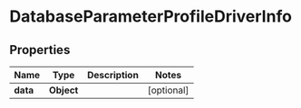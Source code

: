 

# DatabaseParameterProfileDriverInfo


## Properties

Name | Type | Description | Notes
------------ | ------------- | ------------- | -------------
**data** | **Object** |  |  [optional]



